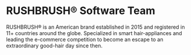 # RUSHBRUSH® Software Team

RUSHBRUSH® is an American brand established in 2015 and registered in 11+ countries around the globe. Specialized in smart hair-appliances and leading the e-commerce competition to become an escape to an extraordinary good-hair day since then.
